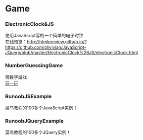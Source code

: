 # Game
### ElectronicClock&JS<br>
使用JavaScript写的一个简单的电子时钟<br>
在线预览：http://htmlpreview.github.io/?https://github.com/olivivian/JavaScript-JQuery/blob/master/ElectronicClock%26JS/electronicClock.html<br>

### NumberGuessingGame<br>
猜数字游戏<br>
[玩一玩](https://cdn.rawgit.com/olivivian/Game/008c1a29/NumberGuessingGame/NumberGuessingGame.html)

### RunoobJSExample
菜鸟教程的100多个JavaScript实例！

### RunoobJQueryExample
菜鸟教程的100多个JQuery实例！

